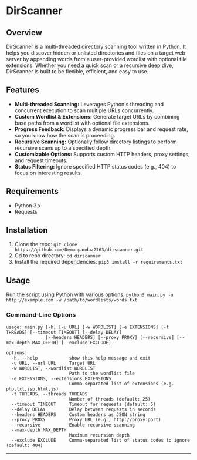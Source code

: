 # DirScanner

## Overview

DirScanner is a multi-threaded directory scanning tool written in Python. It helps you discover hidden or unlisted directories and files on a target web server by appending words from a user-provided wordlist with optional file extensions. Whether you need a quick scan or a recursive deep dive, DirScanner is built to be flexible, efficient, and easy to use.

## Features
 - **Multi-threaded Scanning:** Leverages Python's threading and concurrent execution to scan multiple URLs concurrently.
 - **Custom Wordlist & Extensions:** Generate target URLs by combining base paths from a wordlist with optional file extensions.
 - **Progress Feedback:** Displays a dynamic progress bar and request rate, so you know how the scan is proceeding.
 - **Recursive Scanning:** Optionally follow directory listings to perform recursive scans up to a specified depth.
 - **Customizable Options:** Supports custom HTTP headers, proxy settings, and request timeouts.
 - **Status Filtering:** Ignore specified HTTP status codes (e.g., 404) to focus on interesting results.

## Requirements
 - Python 3.x
 - Requests

## Installation
1. Clone the repo:
`git clone https://github.com/Demonpandaz2763/dirscanner.git`
2. Cd to repo directory:
`cd dirscanner`
3. Install the required dependencies:
`pip3 install -r requirements.txt`

## Usage

Run the script using Python with various options:
`python3 main.py -u http://example.com -w /path/to/wordlists/words.txt`

### Command-Line Options
```
usage: main.py [-h] [-u URL] [-w WORDLIST] [-e EXTENSIONS] [-t THREADS] [--timeout TIMEOUT] [--delay DELAY]
               [--headers HEADERS] [--proxy PROXY] [--recursive] [--max-depth MAX_DEPTH] [--exclude EXCLUDE]

options:
  -h, --help            show this help message and exit
  -u URL, --url URL     Target URL
  -w WORDLIST, --wordlist WORDLIST
                        Path to the wordlist file
  -e EXTENSIONS, --extensions EXTENSIONS
                        Comma-separated list of extensions (e.g. php,txt,jsp,html,js)
  -t THREADS, --threads THREADS
                        Number of threads (default: 25)
  --timeout TIMEOUT     Timeout for requests (default: 5)
  --delay DELAY         Delay between requests in seconds
  --headers HEADERS     Custom headers as JSON string
  --proxy PROXY         Proxy URL (e.g., http://proxy:port)
  --recursive           Enable recursive scanning
  --max-depth MAX_DEPTH
                        Maximum recursion depth
  --exclude EXCLUDE     Comma-separated list of status codes to ignore (default: 404)
```
---